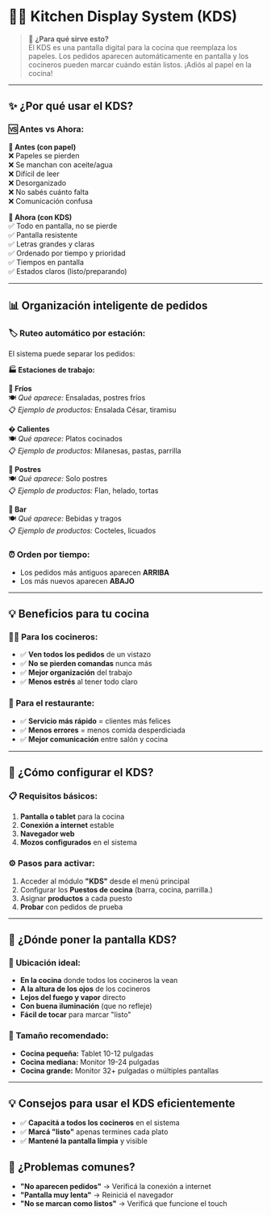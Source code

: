 # 👨‍🍳 Kitchen Display System (KDS)
<div id="kds"></div>

> 🎯 **¿Para qué sirve esto?**  
> El KDS es una pantalla digital para la cocina que reemplaza los papeles. Los pedidos aparecen automáticamente en pantalla y los cocineros pueden marcar cuándo están listos. ¡Adiós al papel en la cocina!

---

## ✨ **¿Por qué usar el KDS?**

### **🆚 Antes vs Ahora:**

**🔹 Antes (con papel)**  
❌ Papeles se pierden  
❌ Se manchan con aceite/agua  
❌ Difícil de leer  
❌ Desorganizado  
❌ No sabés cuánto falta  
❌ Comunicación confusa  

**🔹 Ahora (con KDS)**  
✅ Todo en pantalla, no se pierde  
✅ Pantalla resistente  
✅ Letras grandes y claras  
✅ Ordenado por tiempo y prioridad  
✅ Tiempos en pantalla  
✅ Estados claros (listo/preparando)

---

## 📊 **Organización inteligente de pedidos**

### **🏷️ Ruteo automático por estación:**
El sistema puede separar los pedidos:

**🏭 Estaciones de trabajo:**

**🔹 Fríos**  
🍽️ *Qué aparece:* Ensaladas, postres fríos  
📋 *Ejemplo de productos:* Ensalada César, tiramisu

**� Calientes**  
🍽️ *Qué aparece:* Platos cocinados  
📋 *Ejemplo de productos:* Milanesas, pastas, parrilla

**🔹 Postres**  
🍽️ *Qué aparece:* Solo postres  
📋 *Ejemplo de productos:* Flan, helado, tortas

**🔹 Bar**  
🍽️ *Qué aparece:* Bebidas y tragos  
📋 *Ejemplo de productos:* Cocteles, licuados

### **⏰ Orden por tiempo:**
- Los pedidos más antiguos aparecen **ARRIBA**
- Los más nuevos aparecen **ABAJO**

---

## 💡 **Beneficios para tu cocina**

### **👨‍🍳 Para los cocineros:**
- ✅ **Ven todos los pedidos** de un vistazo
- ✅ **No se pierden comandas** nunca más
- ✅ **Mejor organización** del trabajo
- ✅ **Menos estrés** al tener todo claro

### **🏪 Para el restaurante:**
- ✅ **Servicio más rápido** = clientes más felices
- ✅ **Menos errores** = menos comida desperdiciada
- ✅ **Mejor comunicación** entre salón y cocina
---

## 🔧 **¿Cómo configurar el KDS?**

### **📋 Requisitos básicos:**
1. **Pantalla o tablet** para la cocina
2. **Conexión a internet** estable
3. **Navegador web**
4. **Mozos configurados** en el sistema

### **⚙️ Pasos para activar:**
1. Acceder al módulo **"KDS"** desde el menú principal
2. Configurar los **Puestos de cocina** (barra, cocina, parrilla.)
3. Asignar **productos** a cada puesto
4. **Probar** con pedidos de prueba

---

## 📱 **¿Dónde poner la pantalla KDS?**

### **🎯 Ubicación ideal:**
- **En la cocina** donde todos los cocineros la vean
- **A la altura de los ojos** de los cocineros
- **Lejos del fuego y vapor** directo
- **Con buena iluminación** (que no refleje)
- **Fácil de tocar** para marcar "listo"

### **📏 Tamaño recomendado:**
- **Cocina pequeña:** Tablet 10-12 pulgadas
- **Cocina mediana:** Monitor 19-24 pulgadas  
- **Cocina grande:** Monitor 32+ pulgadas o múltiples pantallas

---

## 💡 **Consejos para usar el KDS eficientemente**
- ✅ **Capacitá a todos los cocineros** en el sistema
- ✅ **Marcá "listo"** apenas termines cada plato
- ✅ **Mantené la pantalla limpia** y visible

## 🚨 **¿Problemas comunes?**
- **"No aparecen pedidos"** → Verificá la conexión a internet
- **"Pantalla muy lenta"** → Reiniciá el navegador
- **"No se marcan como listos"** → Verificá que funcione el touch


